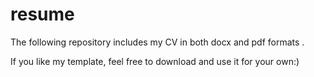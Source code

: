 # resume
The following repository includes my CV in both docx and pdf formats .
<p>If you like my template, feel free to download and use it for your own:)

